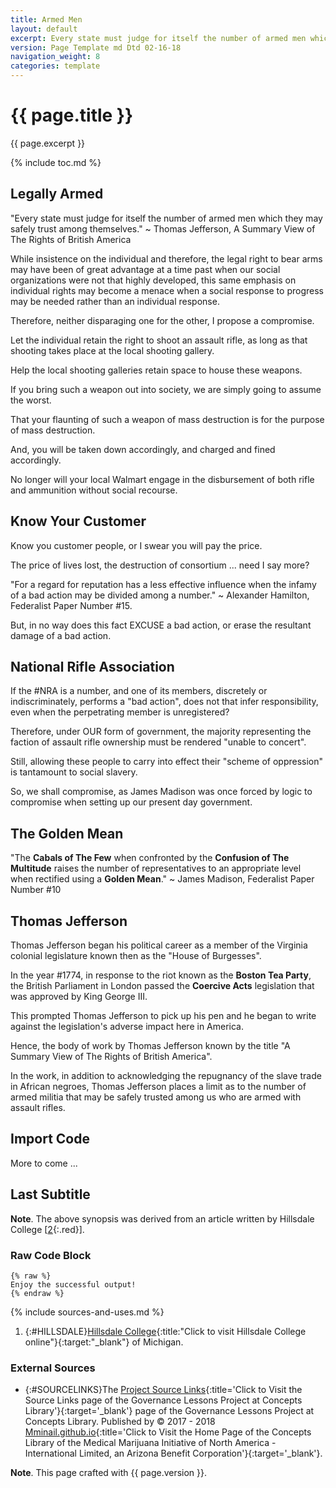 ```yaml
---
title: Armed Men
layout: default
excerpt: Every state must judge for itself the number of armed men which they may safely trust among themselves ...
version: Page Template md Dtd 02-16-18
navigation_weight: 8
categories: template
---
```

# {{ page.title }}

{{ page.excerpt }}

{% include toc.md %}

## Legally Armed

"Every state must judge for itself the number of armed men which they may safely trust among themselves." ~ Thomas Jefferson, A Summary View of The Rights of British America

While insistence on the individual and therefore, the legal right to bear arms may have been of great advantage at a time past when our social organizations were not that highly developed, this same emphasis on individual rights may become a menace when a social response to progress may be needed rather than an individual response.

Therefore, neither disparaging one for the other, I propose a compromise.

Let the individual retain the right to shoot an assault rifle, as long as that shooting takes place at the local shooting gallery.

Help the local shooting galleries retain space to house these weapons.

If you bring such a weapon out into society, we are simply going to assume the worst.

That your flaunting of such a weapon of mass destruction is for the purpose of mass destruction.

And, you will be taken down accordingly, and charged and fined accordingly.

No longer will your local Walmart engage in the disbursement of both rifle and ammunition without social recourse.

## Know Your Customer

Know you customer people, or I swear you will pay the price.

The price of lives lost, the destruction of consortium ... need I say more?

"For a regard for reputation has a less effective influence when the infamy of a bad action may be divided among a number." ~ Alexander Hamilton, Federalist Paper Number #15.

But, in no way does this fact EXCUSE a bad action, or erase the resultant damage of a bad action.

## National Rifle Association

If the #NRA is a number, and one of its members, discretely or indiscriminately, performs a "bad action", does not that infer responsibility, even when the perpetrating member is unregistered?

Therefore, under OUR form of government, the majority representing the faction of assault rifle ownership must be rendered "unable to concert".

Still, allowing these people to carry into effect their "scheme of oppression" is tantamount to social slavery.

So, we shall compromise, as James Madison was once forced by logic to compromise when setting up our present day government.

## The Golden Mean

"The **Cabals of The Few** when confronted by the **Confusion of The Multitude** raises the number of representatives to an appropriate level when rectified using a **Golden Mean**." ~ James Madison, Federalist Paper Number #10

## Thomas Jefferson

Thomas Jefferson began his political career as a member of the Virginia colonial legislature known then as the "House of Burgesses".

In the year #1774, in response to the riot known as the **Boston Tea Party**, the British Parliament in London passed the **Coercive Acts** legislation that was approved by King George III.

This prompted Thomas Jefferson to pick up his pen and he began to write against the legislation's adverse impact here in America.

Hence, the body of work by Thomas Jefferson known by the title "A Summary View of The Rights of British America".

In the work, in addition to acknowledging the repugnancy of the slave trade in African negroes, Thomas Jefferson places a limit as to the number of armed militia that may be safely trusted among us who are armed with assault rifles.

## Import Code

More to come ...

## Last Subtitle

**Note**. The above synopsis was derived from an article written by Hillsdale College [[2](#HILLSDALE){:.red}].

### Raw Code Block

```liquid
{% raw %}
Enjoy the successful output!
{% endraw %}
```

{% include sources-and-uses.md %}

1. {:#HILLSDALE}[Hillsdale College](https://www.hillsdalecollege.edu){:title:"Click to visit Hillsdale College online"}{:target:"_blank"} of Michigan.

### External Sources

- {:#SOURCELINKS}The [Project Source Links](https://mminail.github.io/Governance/Source-Governance-Links.htm){:title='Click to Visit the Source Links page of the Governance Lessons Project at Concepts Library'}{:target='_blank'} page of the Governance Lessons Project at Concepts Library. Published by © 2017 - 2018 [Mminail.github.io](https://mminail.github.io/){:title='Click to Visit the Home Page of the Concepts Library of the Medical Marijuana Initiative of North America - International Limited, an Arizona Benefit Corporation'}{:target='_blank'}.

**Note**. This page crafted with {{ page.version }}.
